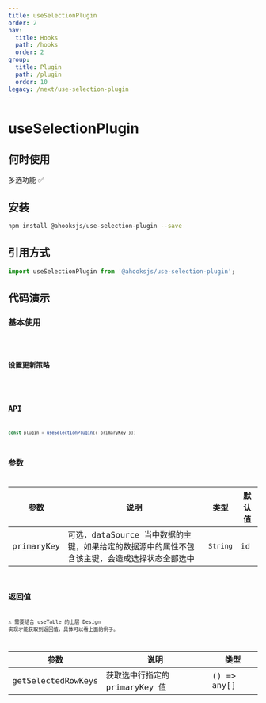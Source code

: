 ```yaml
---
title: useSelectionPlugin
order: 2
nav:
  title: Hooks
  path: /hooks
  order: 2
group:
  title: Plugin
  path: /plugin
  order: 10
legacy: /next/use-selection-plugin
---
```


# useSelectionPlugin

## 何时使用

多选功能 ✅

## 安装

```sh
npm install @ahooksjs/use-selection-plugin --save
```

## 引用方式

```js
import useSelectionPlugin from '@ahooksjs/use-selection-plugin';
```

## 代码演示

### 基本使用

<code src="./demo/default.tsx" />

### 设置更新策略

<code src="./demo/checkIsNeedReset.tsx" />

## API

```js
const plugin = useSelectionPlugin({ primaryKey });
```

## 参数

| 参数       | 说明                                                                                          | 类型     | 默认值 |
| ---------- | --------------------------------------------------------------------------------------------- | -------- | ------ |
| primaryKey | 可选，dataSource 当中数据的主键，如果给定的数据源中的属性不包含该主键，会造成选择状态全部选中 | `String` | id     |

## 返回值

⚠️ 需要结合 useTable 的上层 Design 实现才能获取到返回值，具体可以看上面的例子。

| 参数               | 说明                           | 类型        |
| ------------------ | ------------------------------ | ----------- |
| getSelectedRowKeys | 获取选中行指定的 primaryKey 值 | () => any[] |

